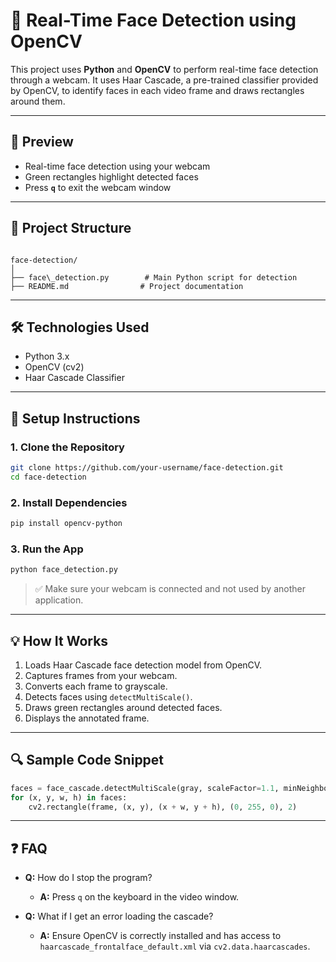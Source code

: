 
# 🧠 Real-Time Face Detection using OpenCV

This project uses **Python** and **OpenCV** to perform real-time face detection through a webcam. It uses Haar Cascade, a pre-trained classifier provided by OpenCV, to identify faces in each video frame and draws rectangles around them.

---

## 📸 Preview

- Real-time face detection using your webcam
- Green rectangles highlight detected faces
- Press **`q`** to exit the webcam window

---

## 📂 Project Structure

```

face-detection/
│
├── face\_detection.py        # Main Python script for detection
├── README.md                # Project documentation

````

---

## 🛠️ Technologies Used

- Python 3.x
- OpenCV (cv2)
- Haar Cascade Classifier

---

## 🔧 Setup Instructions

### 1. Clone the Repository

```bash
git clone https://github.com/your-username/face-detection.git
cd face-detection
````

### 2. Install Dependencies

```bash
pip install opencv-python
```

### 3. Run the App

```bash
python face_detection.py
```

> ✅ Make sure your webcam is connected and not used by another application.

---

## 💡 How It Works

1. Loads Haar Cascade face detection model from OpenCV.
2. Captures frames from your webcam.
3. Converts each frame to grayscale.
4. Detects faces using `detectMultiScale()`.
5. Draws green rectangles around detected faces.
6. Displays the annotated frame.

---

## 🔍 Sample Code Snippet

```python
faces = face_cascade.detectMultiScale(gray, scaleFactor=1.1, minNeighbors=5)
for (x, y, w, h) in faces:
    cv2.rectangle(frame, (x, y), (x + w, y + h), (0, 255, 0), 2)
```

---

## ❓ FAQ

* **Q:** How do I stop the program?

  * **A:** Press `q` on the keyboard in the video window.
* **Q:** What if I get an error loading the cascade?

  * **A:** Ensure OpenCV is correctly installed and has access to `haarcascade_frontalface_default.xml` via `cv2.data.haarcascades`.

